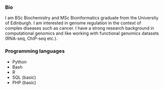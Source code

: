 ### Bio

I am BSc Biochemistry and MSc Bioinformatics graduate from the University of Edinburgh. I am interested in genome regulation in the context of complex diseases such as cancer. I have a strong research background in computational genomics and like working with functional genomics datasets (RNA-seq, ChIP-seq etc.).

### Programming languages

- Python
- Bash
- R
- SQL (basic)
- PHP (basic) 

